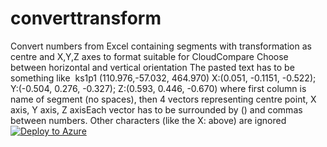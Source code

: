 # converttransform
Convert numbers from Excel containing segments with transformation as centre and X,Y,Z axes to format suitable for CloudCompare
Choose between horizontal and vertical orientation
The pasted text has to be something like 
 ks1p1 (110.976,-57.032, 464.970) X:(0.051, -0.1151, -0.522); Y:(-0.504, 0.276, -0.327); Z:(0.593, 0.446, -0.670)
where first column is name of segment (no spaces), then 4 vectors representing centre point, X axis, Y axis, Z axisEach vector has to be surrounded by () and commas between numbers. Other characters (like the X: above) are ignored
[![Deploy to Azure](http://azuredeploy.net/deploybutton.png)](https://azuredeploy.net/)
